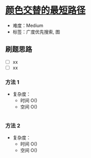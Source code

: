 # [颜色交替的最短路径](https://leetcode-cn.com/problems/shortest-path-with-alternating-colors/)

- 难度：Medium
- 标签：广度优先搜索, 图

## 刷题思路

- [ ] xx
- [ ] xx

### 方法 1

- 复杂度：
    - 时间 O()
    - 空间 O()

``` js

```

### 方法 2

- 复杂度：
    - 时间 O()
    - 空间 O()

``` js

```
